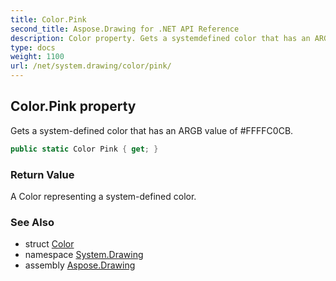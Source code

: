 ```yaml
---
title: Color.Pink
second_title: Aspose.Drawing for .NET API Reference
description: Color property. Gets a systemdefined color that has an ARGB value of FFFFC0CB
type: docs
weight: 1100
url: /net/system.drawing/color/pink/
---
```

## Color.Pink property

Gets a system-defined color that has an ARGB value of #FFFFC0CB.

```csharp
public static Color Pink { get; }
```

### Return Value

A Color representing a system-defined color.

### See Also

* struct [Color](../)
* namespace [System.Drawing](../../color/)
* assembly [Aspose.Drawing](../../../)


